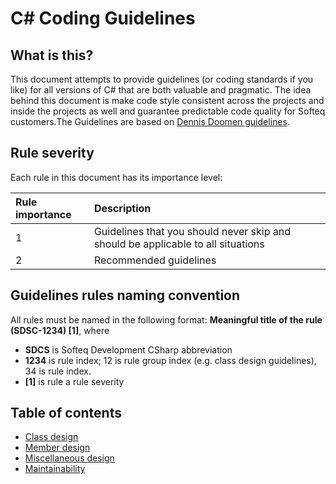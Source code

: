 # C# Coding Guidelines
## What is this?
This document attempts to provide guidelines (or coding standards if you like) for all versions of C# that are both valuable and pragmatic. The idea behind this document is make code style consistent across the projects and inside the projects as well and guarantee predictable code quality for Softeq customers.The Guidelines are based on [Dennis Doomen guidelines](https://github.com/dennisdoomen/CSharpGuidelines).

## Rule severity
Each rule in this document has its importance level:

| Rule importance   | Description                                                                      |
| :---------------- | :------------------------------------------------------------------------------- |
| 1                 | Guidelines that you should never skip and should be applicable to all situations |
| 2                 | Recommended guidelines                                                           |

## Guidelines rules naming convention
All rules must be named in the following format: **Meaningful title of the rule (SDSC-1234) \[1\]**, where 
* **SDCS** is Softeq Development CSharp abbreviation 
* **1234** is rule index; 12 is rule group index (e.g. class design guidelines), 34 is rule index.
* **\[1\]** is rule a rule severity

## Table of contents
* [Class design](10_ClassDesign.md)
* [Member design](11_MemberDesign.md)
* [Miscellaneous design](12_MiscellaneousDesign.md)
* [Maintainability](13_Maintainability.md)